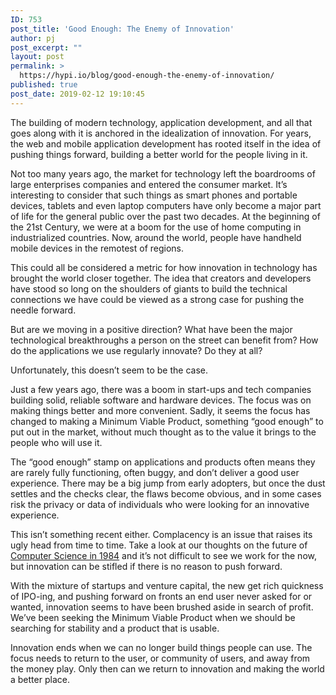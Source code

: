 ```yaml
---
ID: 753
post_title: 'Good Enough: The Enemy of Innovation'
author: pj
post_excerpt: ""
layout: post
permalink: >
  https://hypi.io/blog/good-enough-the-enemy-of-innovation/
published: true
post_date: 2019-02-12 19:10:45
---
```

<!-- wp:paragraph -->

The building of modern technology, application development, and all that goes along with it is anchored in the idealization of innovation. For years, the web and mobile application development has rooted itself in the idea of pushing things forward, building a better world for the people living in it.  


<!-- /wp:paragraph -->

<!-- wp:paragraph -->

Not too many years ago, the market for technology left the boardrooms of large enterprises companies and entered the consumer market. It’s interesting to consider that such things as smart phones and portable devices, tablets and even laptop computers have only become a major part of life for the general public over the past two decades. At the beginning of the 21st Century, we were at a boom for the use of home computing in industrialized countries. Now, around the world, people have handheld mobile devices in the remotest of regions.  


<!-- /wp:paragraph -->

<!-- wp:paragraph -->

This could all be considered a metric for how innovation in technology has brought the world closer together. The idea that creators and developers have stood so long on the shoulders of giants to build the technical connections we have could be viewed as a strong case for pushing the needle forward.  


<!-- /wp:paragraph -->

<!-- wp:paragraph -->

But are we moving in a positive direction? What have been the major technological breakthroughs a person on the street can benefit from? How do the applications we use regularly innovate? Do they at all?  


<!-- /wp:paragraph -->

<!-- wp:paragraph -->

Unfortunately, this doesn’t seem to be the case.  


<!-- /wp:paragraph -->

<!-- wp:paragraph -->

Just a few years ago, there was a boom in start-ups and tech companies building solid, reliable software and hardware devices. The focus was on making things better and more convenient. Sadly, it seems the focus has changed to making a Minimum Viable Product, something “good enough” to put out in the market, without much thought as to the value it brings to the people who will use it.  


<!-- /wp:paragraph -->

<!-- wp:paragraph -->

The “good enough” stamp on applications and products often means they are rarely fully functioning, often buggy, and don’t deliver a good user experience. There may be a big jump from early adopters, but once the dust settles and the checks clear, the flaws become obvious, and in some cases risk the privacy or data of individuals who were looking for an innovative experience.  


<!-- /wp:paragraph -->

<!-- wp:paragraph -->

This isn’t something recent either. Complacency is an issue that raises its ugly head from time to time. Take a look at our thoughts on the future of [Computer Science in 1984][1] and it’s not difficult to see we work for the now, but innovation can be stifled if there is no reason to push forward.  


<!-- /wp:paragraph -->

<!-- wp:paragraph -->

With the mixture of startups and venture capital, the new get rich quickness of IPO-ing, and pushing forward on fronts an end user never asked for or wanted, innovation seems to have been brushed aside in search of profit. We’ve been seeking the Minimum Viable Product when we should be searching for stability and a product that is usable.  


<!-- /wp:paragraph -->

<!-- wp:paragraph -->

Innovation ends when we can no longer build things people can use. The focus needs to return to the user, or community of users, and away from the money play. Only then can we return to innovation and making the world a better place.

<!-- /wp:paragraph -->

<!-- wp:paragraph -->



<!-- /wp:paragraph -->

 [1]: https://codesmithdev.com/notes-from-a-1984-tech-talk-about-programming-languages/